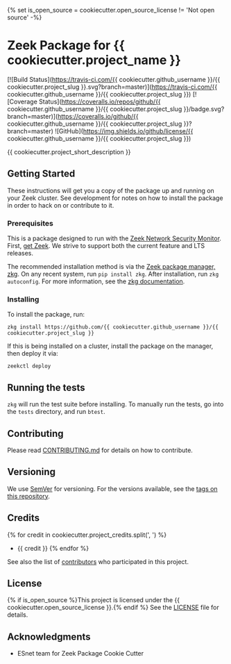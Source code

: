 {% set is_open_source = cookiecutter.open_source_license != 'Not open source' -%}

# Zeek Package for {{ cookiecutter.project_name }}

[![Build Status](https://travis-ci.com/{{ cookiecutter.github_username }}/{{ cookiecutter.project_slug }}.svg?branch=master)](https://travis-ci.com/{{ cookiecutter.github_username }}/{{ cookiecutter.project_slug }})  [![Coverage Status](https://coveralls.io/repos/github/{{ cookiecutter.github_username }}/{{ cookiecutter.project_slug }}/badge.svg?branch=master)](https://coveralls.io/github/{{ cookiecutter.github_username }}/{{ cookiecutter.project_slug }}?branch=master)  ![GitHub](https://img.shields.io/github/license/{{ cookiecutter.github_username }}/{{ cookiecutter.project_slug }})

{{ cookiecutter.project_short_description }}

## Getting Started

These instructions will get you a copy of the package up and running on your Zeek cluster. See development for notes on how to install the package in order to hack on or contribute to it.

### Prerequisites

This is a package designed to run with the [Zeek Network Security Monitor](https://zeek.org). First, [get Zeek](https://zeek.org/get-zeek/). We strive to support both the current feature and LTS releases.

The recommended installation method is via the [Zeek package manager, zkg](https://docs.zeek.org/projects/package-manager/en/stable/). On any recent system, run `pip install zkg`. After installation, run `zkg autoconfig`. For more information, see the [zkg documentation](https://docs.zeek.org/projects/package-manager/en/stable/quickstart.html).

### Installing

To install the package, run:

```
zkg install https://github.com/{{ cookiecutter.github_username }}/{{ cookiecutter.project_slug }}
```

If this is being installed on a cluster, install the package on the manager, then deploy it via: 

```
zeekctl deploy
```

## Running the tests

`zkg` will run the test suite before installing. To manually run the tests, go into the `tests` directory, and run `btest`.

## Contributing

Please read [CONTRIBUTING.md](./docs/CONTRIBUTING.md) for details on how to contribute.

## Versioning

We use [SemVer](http://semver.org/) for versioning. For the versions available, see the [tags on this repository](../../tags). 

## Credits

{% for credit in cookiecutter.project_credits.split(', ') %}
* {{ credit }}
{% endfor %}

See also the list of [contributors](contributors) who participated in this project.

## License

{% if is_open_source %}This project is licensed under the {{ cookiecutter.open_source_license }}.{% endif %} See the [LICENSE](LICENSE) file for details.

## Acknowledgments

* ESnet team for Zeek Package Cookie Cutter
